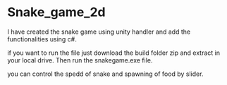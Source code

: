 # Snake_game_2d
I have created the snake game using unity handler and add the functionalities using c#.

if you want to run the file just download the build folder zip and extract in your local drive.
Then run the snakegame.exe file.

you can control the spedd of snake and spawning of food by slider. 
